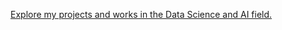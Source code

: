 [Explore my projects and works in the Data Science and AI field.](https://domingasdb.github.io/Data-Science-AI-Portfolio/)

